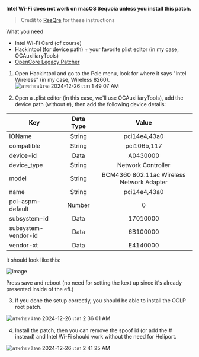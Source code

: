 **Intel Wi-Fi does not work on macOS Sequoia unless you install this patch.**

> Credit to [ResQre](https://github.com/ResQre) for these instructions

What you need
- Intel Wi-Fi Card (of course)
- Hackintool (for device path) + your favorite plist editor (in my case, OCAuxiliaryTools)
- [OpenCore Legacy Patcher](https://github.com/dortania/OpenCore-Legacy-Patcher) 

1. Open Hackintool and go to the Pcie menu, look for where it says "Intel Wireless" (in my case, Wireless 8260).
![ภาพถ่ายหน้าจอ 2024-12-26 เวลา 1 49 07 AM](https://github.com/user-attachments/assets/93566ae7-5b73-47ba-8d26-b1241e8c8dda)

2. Open a .plist editor (in this case, we'll use OCAuxiliaryTools), add the device path (without #), then add the following device details:

| Key   |      Data Type      |  Value |
|----------|:-------------:|:------:|
| IOName |  String | pci14e4,43a0|
| compatible |    String   | pci106b,117 |
| device-id | Data | A0430000 |
| device_type | String | Network Controller |
| model | String | BCM4360 802.11ac Wireless Network Adapter |
| name | String | pci14e4,43a0 |
| pci-aspm-default | Number | 0 |
| subsystem-id | Data | 17010000 |
| subsystem-vendor-id | Data | 6B100000 |
| vendor-xt | Data | E4140000 |

It should look like this:

![image](https://github.com/user-attachments/assets/2a7b1d5b-29a7-4740-aaba-9ce1eb661f3f)


Press save and reboot (no need for setting the kext up since it's already presented inside of the efi.)

3. If you done the setup correctly, you should be able to install the OCLP root patch.

![ภาพถ่ายหน้าจอ 2024-12-26 เวลา 2 36 01 AM](https://github.com/user-attachments/assets/6a44dd01-c7cf-4db5-8db7-e54683529687)

4. Install the patch, then you can remove the spoof id (or add the # instead) and Intel Wi-Fi should work without the need for Heliport.

![ภาพถ่ายหน้าจอ 2024-12-26 เวลา 2 41 25 AM](https://github.com/user-attachments/assets/8b7edcd6-3416-4b81-8f3f-192605804a65)
